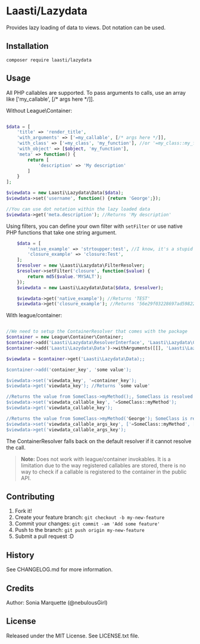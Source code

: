 # Laasti/Lazydata

Provides lazy loading of data to views. Dot notation can be used.

## Installation

```
composer require laasti/lazydata
```

## Usage

All PHP callables are supported. To pass arguments to calls, use an array like ['my_callable', [/* args here */]].

Without League\Container:

```php

$data = [
    'title' => 'render_title',
    'with_arguments' => ['=my_callable', [/* args here */]],
    'with_class' => ['=my_class', 'my_function'], //or '=my_class::my_function',
    'with_object' => [$object, 'my_function'],
    'meta' => function() {
        return [
            'description' => 'My description'
        ]
    }
];

$viewdata = new Laasti\Lazydata\Data($data);
$viewdata->set('username', function() {return 'George';});

//You can use dot notation within the lazy loaded data
$viewdata->get('meta.description'); //Returns 'My description'

```

Using filters, you can define your own filter with `setFilter` or use native PHP functions that take one string argument.

```php
    $data = [
        'native_example' => 'strtoupper:test', //I know, it's a stupid example :P
        'closure_example' => 'closure:Test',
    ];
    $resolver = new \Laasti\Lazydata\FilterResolver;
    $resolver->setFilter('closure', function($value) {
        return md5($value.'MYSALT');
    });
    $viewdata = new Laasti\Lazydata\Data($data, $resolver);

    $viewdata->get('native_example'); //Returns 'TEST'
    $viewdata->get('closure_example'); //Returns '56e29f03228697ad59822c71eb4d7750'

```

With league/container:

```php

//We need to setup the ContainerResolver that comes with the package
$container = new League\Container\Container;
$container->add('Laasti\Lazydata\ResolverInterface', 'Laasti\Lazydata\ContainerResolver')->withArgument($container);
$container->add('Laasti\Lazydata\Data')->withArguments([[], 'Laasti\Lazydata\ResolverInterface']);

$viewdata = $container->get('Laasti\Lazydata\Data);;

$container->add('container_key', 'some value');

$viewdata->set('viewdata_key', '=container_key');
$viewdata->get('viewdata_key'); //Returns 'some value'

//Returns the value from SomeClass->myMethod();, SomeClass is resolved with the container
$viewdata->set('viewdata_callable_key', '=SomeClass::myMethod');
$viewdata->get('viewdata_callable_key');

//Returns the value from SomeClass->myMethod('George'); SomeClass is resolved with the container
$viewdata->set('viewdata_callable_args_key', ['=SomeClass::myMethod', ['George']]);
$viewdata->get('viewdata_callable_args_key');

```

The ContainerResolver falls back on the default resolver if it cannot resolve the call.

> **Note:**
> Does not work with league/container invokables. It is a limitation due to the way registered callables are stored,
> there is no way to check if a callable is registered to the container in the public API.

## Contributing

1. Fork it!
2. Create your feature branch: `git checkout -b my-new-feature`
3. Commit your changes: `git commit -am 'Add some feature'`
4. Push to the branch: `git push origin my-new-feature`
5. Submit a pull request :D

## History

See CHANGELOG.md for more information.

## Credits

Author: Sonia Marquette (@nebulousGirl)

## License

Released under the MIT License. See LICENSE.txt file.




